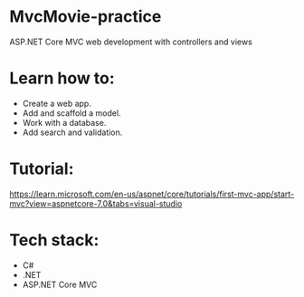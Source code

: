 # MvcMovie-practice
ASP.NET Core MVC web development with controllers and views

# Learn how to:
- Create a web app.
- Add and scaffold a model.
- Work with a database.
- Add search and validation.

# Tutorial:
https://learn.microsoft.com/en-us/aspnet/core/tutorials/first-mvc-app/start-mvc?view=aspnetcore-7.0&tabs=visual-studio

# Tech stack:
- C#
- .NET
- ASP.NET Core MVC
